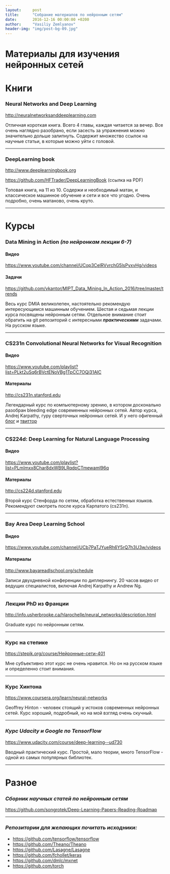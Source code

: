 ```yaml
---
layout:     post
title:      "Собрание материалов по нейронным сетям"
date:       2016-12-16 00:00:00 +0200
author:     "Vasiliy Zemlyanov"
header-img: "img/post-bg-09.jpg"
---
```


# Материалы для изучения нейронных сетей

# Книги

### Neural Networks and Deep Learning

<http://neuralnetworksanddeeplearning.com>

Отличная короткая книга. Всего 4 главы, каждая читается за вечер.
Все очень наглядно разобрано, если засесть за упражнения можно значительно дольше залипнуть.
Содержит множество ссылок на научные статьи, в которые можно уйти с головой.

<hr />

### DeepLearning book

<http://www.deeplearningbook.org>

<https://github.com/HFTrader/DeepLearningBook> (ссылка на PDF)

Топовая книга, на 11 из 10. Содержи и необходимый матан, и классическое машинное обучение и сети и все что угодно.
Очень подробно, очень матаново, очень круто.

<hr />

# Курсы

### Data Mining in Action *(по нейронкам лекции 6-7)*

#### Видео

<https://www.youtube.com/channel/UCop3CelRVvrchG5lsPyxvHg/videos>

#### Задачи

<https://github.com/vkantor/MIPT_Data_Mining_In_Action_2016/tree/master/trends>

Весь курс DMIA великолепен, настоятельно рекомендую интересующимся машинным обучением. Шестая и седьмая лекции курса посвящены нейронным сетям.
Отдельное внимание стоит обратить на git репозиторий с интересными _**практическими**_ задачами. На русском языке.

<hr />

### CS231n Convolutional Neural Networks for Visual Recognition

#### Видео

<https://www.youtube.com/playlist?list=PLkt2uSq6rBVctENoVBg1TpCC7OQi31AlC>

#### Материалы

<http://cs231n.stanford.edu>

Легендарный курс по компьютерному зрению, в котором досконально разобран bleeding edge современных нейронных сетей.
Автор курса, Andrej Karpathy, гуру сверточных нейронных сетей.
И у него офигенный [блог](http://karpathy.github.io) и [твиттор](https://twitter.com/karpathy?ref_src=twsrc%5Egoogle%7Ctwcamp%5Eserp%7Ctwgr%5Eauthor)

<hr />

### CS224d: Deep Learning for Natural Language Processing

#### Видео

<https://www.youtube.com/playlist?list=PLmImxx8Char8dxWB9LRqdpCTmewaml96q>

#### Материалы

<http://cs224d.stanford.edu>

Второй курс Стенфорда по сетям, обработка естественных языков.
Рекомендуют смотреть после курса Карпатого (cs231n).

<hr />

### Bay Area Deep Learning School

#### Видео

<https://www.youtube.com/channel/UCb7PaTJYueRh6Y5rQ7h3U3w/videos>

#### Материалы

<http://www.bayareadlschool.org/schedule>

Записи двухдневной конференции по диплернингу.
20 часов видео от ведущих специалистов, включая Andrej Karpathy и Andrew Ng.

<hr />

### Лекции PhD из Франции

<http://info.usherbrooke.ca/hlarochelle/neural_networks/description.html>

Graduate курс по нейронным сетям.

<hr />

### Курс на степике

<https://stepik.org/course/Нейронные-сети-401>

Мне субъективно этот курс не очень нравится.
Но он на русском языке и определенно стоит внимания.

<hr />

### Курс Хинтона

<https://www.coursera.org/learn/neural-networks>

Geoffrey Hinton - человек стоящий у истоков современных нейронных сетей. Курс хороший, подробный, но на мой взгляд очень скучный.

<hr />

### *Курс Udacity и Google по TensorFlow*

<https://www.udacity.com/course/deep-learning--ud730>

Вводный практический курс. Простой, мало теории, много TensorFlow - одной из самых популярных библиотек.

<hr />

# Разное

### *Сборник научных статей по нейронным сетям*

<https://github.com/songrotek/Deep-Learning-Papers-Reading-Roadmap>

<hr />

### *Репозитории для желающих почитать исходники:*

- <https://github.com/tensorflow/tensorflow>
- <https://github.com/Theano/Theano>
- <https://github.com/Lasagne/Lasagne>
- <https://github.com/fchollet/keras>
- <https://github.com/dmlc/mxnet>
- <https://github.com/torch>

